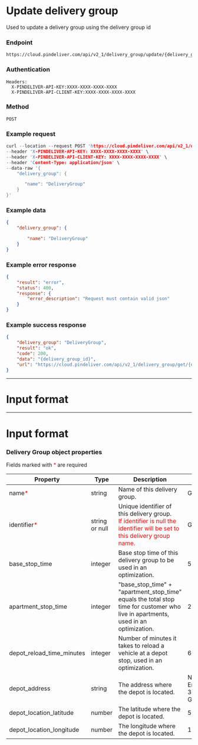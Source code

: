 # Update delivery group

Used to update a delivery group using the delivery group id

### Endpoint
```
https://cloud.pindeliver.com/api/v2_1/delivery_group/update/{delivery_group_id}
```

### Authentication
```
Headers:
  X-PINDELIVER-API-KEY:XXXX-XXXX-XXXX-XXXX
  X-PINDELIVER-API-CLIENT-KEY:XXXX-XXXX-XXXX-XXXX
```

### Method
```
POST
```

### Example request
```C
curl --location --request POST 'https://cloud.pindeliver.com/api/v2_1/delivery_group/update/{delivery_group_id}' \
--header 'X-PINDELIVER-API-KEY: XXXX-XXXX-XXXX-XXXX' \
--header 'X-PINDELIVER-API-CLIENT-KEY: XXXX-XXXX-XXXX-XXXX' \
--header 'Content-Type: application/json' \
--data-raw '{
    "delivery_group": {

       "name": "DeliveryGroup"
    }
}'
```

### Example data
```JSON
{
    "delivery_group": {

        "name": "DeliveryGroup"
    }
}
```

### Example error response
```JSON
{
    "result": "error",
    "status": 400,
    "response": {
        "error_description": "Request must contain valid json"
    }
}
```

### Example success response
```JSON
{
    "delivery_group": "DeliveryGroup",
    "result": "ok",
    "code": 200,
    "data": "{delivery_group_id}",
    "url": "https://cloud.pindeliver.com/api/v2_1/delivery_group/get/{delivery_group_id}"
}
```

---

# Input format

---

# Input format

### Delivery Group object properties

Fields marked with <font color='red'>*</font> are required

|Property|Type|Description|Example|
|--------|----|-----------|-------|
|name<font color='red'>*</font>|string|Name of this delivery group.|Göteborg|
|identifier<font color='red'>*</font>|string or null|Unique identifier of this delivery group. <br><font color='red'>If identifier is null the identifier will be set to this delivery group name.</font>|Göteborg|
|base_stop_time|integer|Base stop time of this delivery group to be used in an optimization.|5|
apartment_stop_time|integer|"base_stop_time" + "apartment_stop_time" equals the total stop time for customer who live in apartments, used in an optimization.|2|
depot_reload_time_minutes|integer|Number of minutes it takes to reload a vehicle at a depot stop, used in an optimization.|65|
depot_address|string|The address where the depot is located.|Nils Ericsonsplatsen 3, 411 03 Göteborg|
depot_location_latitude|number|The latitude where the depot is located.|57.7091409|
depot_location_longitude|number|The longitude where the depot is located.|11.9712367|
